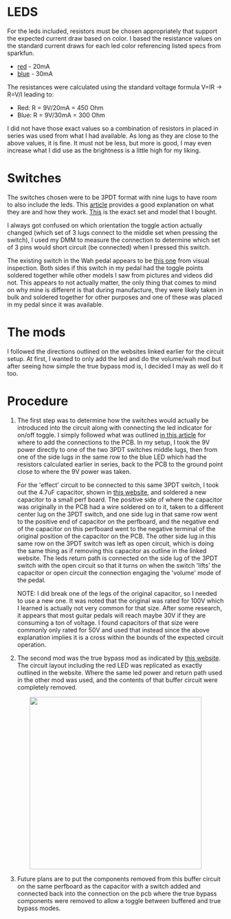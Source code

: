 # LEDS
For the leds included, resistors must be chosen appropriately that support the expected current draw based on color.
I based the resistance values on the standard current draws for each led color referencing listed specs from sparkfun.

- [red](https://www.sparkfun.com/products/9590#:~:text=A%20must%20have%20for%20power,rated%20forward%20current%20of%2020mA) - 20mA
- [blue](https://www.sparkfun.com/products/11372#:~:text=It%20has%20a%20typical%20forward,rated%20forward%20current%20of%2030mA) - 30mA

The resistances were calculated using the standard voltage formula V=IR -> R=V/I leading to:

- Red: R = 9V/20mA = 450 Ohm
- Blue: R = 9V/30mA = 300 Ohm

I did not have those exact values so a combination of resistors in placed in series was used from what I had available. As long as they are close to the above values, it is fine. It must not be less, but more is good, I may even increase what I did use as the brightness is a little high for my liking.

# Switches
The switches chosen were to be 3PDT format with nine lugs to have room to also include the leds. This [article](https://www.coda-effects.com/2015/03/3pdt-and-true-bypass-wiring.html) provides a good explanation on what they are and how they work. [This](https://www.amazon.ca/gp/product/B07547HKMQ/ref=ppx_yo_dt_b_asin_title_o03_s00?ie=UTF8&psc=1) is the exact set and model that I bought.

I always got confused on which orientation the toggle action actually changed (which set of 3 lugs connect to the middle set when pressing the switch), I used my DMM to measure the connection to determine which set of 3 pins would short circuit (be connected) when I pressed this switch.

The existing switch in the Wah pedal appears to be [this one](https://www.jimdunlop.com/on-off-double-pole-double-throw-large-switch-d-logo-mxr-cry-baby/) from visual inspection. Both sides if this switch in my pedal had the toggle points soldered together while other models I saw from pictures and videos did not. This appears to not actually matter, the only thing that comes to mind on why mine is different is that during manufacture, they were likely taken in bulk and soldered together for other purposes and one of these was placed in my pedal since it was available.

# The mods
I followed the directions outlined on the websites linked earlier for the circuit setup.
At first, I wanted to only add the led and do the volume/wah mod but after seeing how simple the true bypass mod is, I decided I may as well do it too.

# Procedure

1. The first step was to determine how the switches would actually be introduced into the circuit along with connecting the led indicator for on/off toggle. I simply followed what was outlined [in this article](http://www.danieleturani.com/howto-and-diy/convert-crybaby-wah-pedal-to-true-bypass/) for where to add the connections to the PCB. In my setup, I took the 9V power directly to one of the two 3PDT switches middle lugs, then from one of the side lugs in the same row to the blue LED which had the resistors calculated earlier in series, back to the PCB to the ground point close to where the 9V power was taken. 

	For the 'effect' circuit to be connected to this same 3PDT switch, I took out the 4.7uF capacitor, shown in [this website](https://www.instructables.com/Modify-Your-Wah-Pedal/), and soldered a new capacitor to a small perf board. The positive side of where the capacitor was originally in the PCB had a wire soldered on to it, taken to a different center lug on the 3PDT switch, and one side lug in that same row went to the positive end of capacitor on the perfboard, and the negative end of the capacitor on this perfboard went to the negative terminal of the original position of the capacitor on the PCB. The other side lug in this same row on the 3PDT switch was left as open circuit, which is doing the same thing as if removing this capacitor as outline in the linked website. The leds return path is connected on the side lug of the 3PDT switch with the open circuit so that it turns on when the switch 'lifts' the capacitor or open circuit the connection engaging the 'volume' mode of the pedal. 

	NOTE: I did break one of the legs of the original capacitor, so I needed to use a new one. It was noted that the original was rated for 100V which I learned is actually not very common for that size. After some research, it appears that most guitar pedals will reach maybe 30V if they are consuming a ton of voltage. I found capacitors of that size were commonly only rated for 50V and used that instead since the above explanation implies it is a cross within the bounds of the expected circuit operation.

2. The second mod was the true bypass mod as indicated by [this website](http://www.danieleturani.com/howto-and-diy/convert-crybaby-wah-pedal-to-true-bypass/). The circuit layout including the red LED was replicated as exactly outlined in the website. Where the same led power and return path used in the other mod was used, and the contents of that buffer circuit were completely removed. 

<p align="center">
<img src= "Photo%20Dump/pre_truebypass.jpg" width = "400">
</p>
	
3. Future plans are to put the components removed from this buffer circuit on the same perfboard as the capacitor with a switch added and connected back into the connection on the pcb where the true bypass components were removed to allow a toggle between buffered and true bypass modes.
